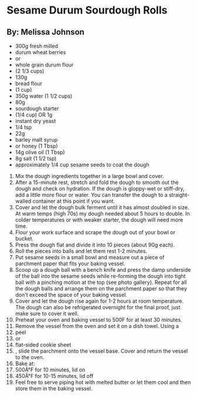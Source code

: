 # Sesame Durum Sourdough Rolls
## By: Melissa Johnson

* 300g fresh milled
* durum wheat berries
* or
* whole grain durum flour
* (2 1/3 cups)
* 130g
* bread flour
* (1 cup)
* 350g water (1 1/2 cups)
* 80g
* sourdough starter
* (1/4 cup) OR 1g
* instant dry yeast
* 1/4 tsp
* 22g
* barley malt syrup
* or honey (1 Tbsp)
* 14g olive oil (1 Tbsp)
* 8g salt (1 1/2 tsp)
* approximately 1/4 cup sesame seeds to coat the dough

1. Mix the dough ingredients together in a large bowl and cover.
2. After a 15-minute rest, stretch and fold the dough to smooth out the dough and check on hydration. If the dough is gloppy-wet or stiff-dry, add a little more flour or water. You can transfer the dough to a straight-walled container at this point if you want.
3. Cover and let the dough bulk ferment until it has almost doubled in size. At warm temps (high 70s) my dough needed about 5 hours to double. In colder temperatures or with weaker starter, the dough will need more time.
4. Flour your work surface and scrape the dough out of your bowl or bucket.
5. Press the dough flat and divide it into 10 pieces (about 90g each).
6. Roll the pieces into balls and let them rest 1-2 minutes.
7. Put sesame seeds in a small bowl and measure out a piece of parchment paper that fits your baking vessel.
8. Scoop up a dough ball with a bench knife and press the damp underside of the ball into the sesame seeds while re-forming the dough into tight ball with a pinching motion at the top (see photo gallery). Repeat for all the dough balls and arrange them on the parchment paper so that they don't exceed the space of your baking vessel.
9. Cover and let the dough rise again for 1-2 hours at room temperature. The dough can also be refrigerated overnight for the final proof, just make sure to cover it well.
10. Preheat your oven and baking vessel to 500F for at least 30 minutes.
11. Remove the vessel from the oven and set it on a dish towel. Using a
12. peel
13. or
14. flat-sided cookie sheet
15. , slide the parchment onto the vessel base. Cover and return the vessel to the oven.
16. Bake at:
17. 500Â°F for 10 minutes, lid on
18. 450Â°F for 10-15 minutes, lid off
19. Feel free to serve piping hot with melted butter or let them cool and then store them in the baking vessel.
